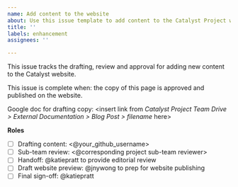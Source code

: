 ```yaml
---
name: Add content to the website
about: Use this issue template to add content to the Catalyst Project website
title: ''
labels: enhancement
assignees: ''

---
```


This issue tracks the drafting, review and approval for adding new content to the Catalyst website.

This issue is complete when: the copy of this page is approved and published on the website.

Google doc for drafting copy: <insert link from *Catalyst Project Team Drive > External Documentation > Blog Post > filename* here>

**Roles**
- [ ] Drafting content: <@your_github_username>
- [ ] Sub-team review: <@corresponding project sub-team reviewer>
- [ ] Handoff: @katiepratt to provide editorial review
- [ ] Draft website preview: @jnywong to prep for website publishing
- [ ] Final sign-off: @katiepratt

